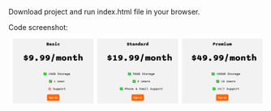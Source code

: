 Download project and run index.html file in your browser.

Code screenshot:

![image](priceTable.png)
